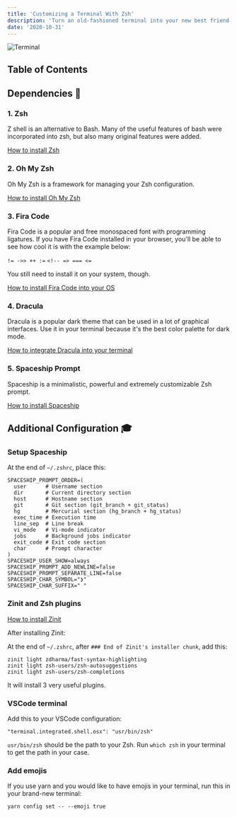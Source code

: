 ```yaml
---
title: 'Customizing a Terminal With Zsh'
description: 'Turn an old-fashioned terminal into your new best friend.'
date: '2020-10-31'
---
```


![Terminal](/static/images/customizing-terminal-with-zsh/terminal.png)

## Table of Contents

## Dependencies <span class="emoji">🔧</span>

### 1. Zsh

Z shell is an alternative to Bash.
Many of the useful features of bash were incorporated into zsh, but also many original features were added.

[How to install Zsh](https://github.com/ohmyzsh/ohmyzsh/wiki/Installing-ZSH)

### 2. Oh My Zsh

Oh My Zsh is a framework for managing your Zsh configuration.

[How to install Oh My Zsh](https://github.com/ohmyzsh/ohmyzsh)

### 3. Fira Code

Fira Code is a popular and free monospaced font with programming ligatures.
If you have Fira Code installed in your browser, you'll be able to see how cool it is with the example below:

`!= ->> ++ :=`
`<!-- => === <=`

You still need to install it on your system, though.

[How to install Fira Code into your OS](https://github.com/tonsky/FiraCode/releases)

### 4. Dracula

Dracula is a popular dark theme that can be used in a lot of graphical interfaces.
Use it in your terminal because it's the best color palette for dark mode.

[How to integrate Dracula into your terminal](https://draculatheme.com)

### 5. Spaceship Prompt

Spaceship is a minimalistic, powerful and extremely customizable Zsh prompt.

[How to install Spaceship](https://github.com/denysdovhan/spaceship-prompt)

## Additional Configuration <span class="emoji">🎓</span>

### Setup Spaceship

At the end of `~/.zshrc`, place this:

```bash[class="line-numbers"]
SPACESHIP_PROMPT_ORDER=(
  user      # Username section
  dir       # Current directory section
  host      # Hostname section
  git       # Git section (git_branch + git_status)
  hg        # Mercurial section (hg_branch + hg_status)
  exec_time # Execution time
  line_sep  # Line break
  vi_mode   # Vi-mode indicator
  jobs      # Background jobs indicator
  exit_code # Exit code section
  char      # Prompt character
)
SPACESHIP_USER_SHOW=always
SPACESHIP_PROMPT_ADD_NEWLINE=false
SPACESHIP_PROMPT_SEPARATE_LINE=false
SPACESHIP_CHAR_SYMBOL="❯"
SPACESHIP_CHAR_SUFFIX=" "
```

### Zinit and Zsh plugins

[How to install Zinit](https://github.com/zdharma/zinit)

After installing Zinit:

At the end of `~/.zshrc`, after `### End of Zinit's installer chunk`, add this:

```bash[class="line-numbers"]
zinit light zdharma/fast-syntax-highlighting
zinit light zsh-users/zsh-autosuggestions
zinit light zsh-users/zsh-completions
```

It will install 3 very useful plugins.

### VSCode terminal

Add this to your VSCode configuration:

```bash[class="line-numbers"]
"terminal.integrated.shell.osx": "usr/bin/zsh"
```

`usr/bin/zsh` should be the path to your Zsh. Run `which zsh` in your terminal to get the path in your case.

### Add emojis

If you use yarn and you would like to have emojis in your terminal, run this in your brand-new terminal:

```bash[class="command-line"]
yarn config set -- --emoji true
```
